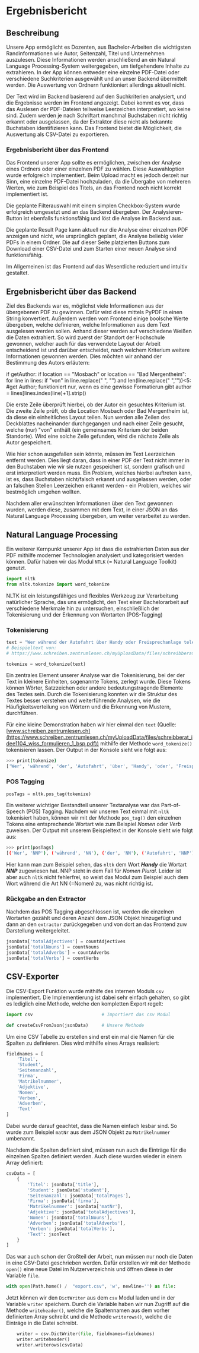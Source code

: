 # Ergebnisbericht

## Beschreibung

Unsere App ermöglicht es Dozenten, aus Bachelor-Arbeiten die wichtigsten Randinformationen wie Autor, Seitenzahl, Titel und Unternehmen auszulesen. Diese Informationen werden anschließend an ein Natural Language Processing-System weitergegeben, um tiefgehendere Inhalte zu extrahieren. In der App können entweder eine einzelne PDF-Datei oder verschiedene Suchkriterien ausgewählt und an unser Backend übermittelt werden. Die Auswertung von Ordnern funktioniert allerdings aktuell nicht.

Der Text wird im Backend basierend auf den Suchkriterien analysiert, und die Ergebnisse werden im Frontend angezeigt. Dabei kommt es vor, dass das Auslesen der PDF-Dateien teilweise Leerzeichen interpretiert, wo keine sind. Zudem werden je nach Schriftart manchmal Buchstaben nicht richtig erkannt oder ausgelassen, da der Extraktor diese nicht als bekannte Buchstaben identifizieren kann. Das Frontend bietet die Möglichkeit, die Auswertung als CSV-Datei zu exportieren.

### Ergebnisbericht über das Frontend

Das Frontend unserer App sollte es ermöglichen, zwischen der Analyse eines Ordners oder einer einzelnen PDF zu wählen. Diese Auswahloption wurde erfolgreich implementiert. Beim Upload macht es jedoch derzeit nur Sinn, eine einzelne PDF-Datei hochzuladen, da die Übergabe von mehreren Werten, wie zum Beispiel des Titels, an das Frontend noch nicht korrekt implementiert ist.

Die geplante Filterauswahl mit einem simplen Checkbox-System wurde erfolgreich umgesetzt und an das Backend übergeben. Der Analysieren-Button ist ebenfalls funktionsfähig und löst die Analyse im Backend aus.

Die geplante Result Page kann aktuell nur die Analyse einer einzelnen PDF anzeigen und nicht, wie ursprünglich geplant, die Analyse beliebig vieler PDFs in einem Ordner. Die auf dieser Seite platzierten Buttons zum Download einer CSV-Datei und zum Starten einer neuen Analyse sind funktionsfähig.

Im Allgemeinen ist das Frontend auf das Wesentliche reduziert und intuitiv gestaltet.


## Ergebnisbericht über das Backend

Ziel des Backends war es, möglichst viele Informationen aus der übergebenen PDF zu gewinnen. Dafür wird diese mittels PyPDF in einen String konvertiert. Außerdem werden vom Frontend einige boolsche Werte übergeben, welche definieren, welche Informationen aus dem Text ausgelesen werden sollen.
Anhand dieser werden auf verschiedene Weißen die Daten extrahiert. So wird zuerst der Standort der Hochschule gewonnen, welcher auch für das verwendete Layout der Arbeit entscheidend ist und darüber entscheidet, nach welchem Kriterium weitere Informationen gewonnen werden. 
Dies möchten wir anhand der Bestimmung des Autors erläutern:

if getAuthor: 
    if location == "Mosbach" or location == "Bad Mergentheim":
        for line in lines:
            if "von" in line.replace(" ", "") and len(line.replace(" ",""))<5: #get Author; funktioniert nur, wenn es eine gewisse Formatierun gibt
            author = lines[lines.index(line)+1].strip()


Die erste Zeile überprüft hierbei, ob der Autor ein gesuchtes Kriterium ist.
Die zweite Zeile prüft, ob die Location Mosbach oder Bad Mergentheim ist, da diese ein einheitliches Layout teilen.
Nun werden alle Zeilen des Deckblattes nacheinander durchgegangen und nach einer Zeile gesucht, welche (nur) "von" enthält (ein gemeinsames Kriterium der beiden Standorte). 
Wird eine solche Zeile gefunden, wird die nächste Zeile als Autor gespeichert.

Wie hier schon ausgefallen sein könnte, müssen im Text Leerzeichen entfernt werden. Dies liegt daran, dass in einer PDF der Text nicht immer in den Buchstaben wie wir sie nutzen gespeichert ist, sondern grafisch und erst interpretiert werden muss. Ein Problem, welches hierbei auftreten kann, ist es, dass Buchstaben nicht/falsch erkannt und ausgelassen werden, oder an falschen Stellen Leerzeichen erkannt werden - ein Problem, welches wir bestmöglich umgehen wollten.

Nachdem aller erwünschten Informationen über den Text gewonnen wurden, werden diese, zusammen mit dem Text, in einer JSON an das Natural Language Processing übergeben, um weiter verarbeitet zu werden.

## Natural Language Processing

Ein weiterer Kernpunkt unserer App ist dass die extrahierten Daten aus der PDF mithilfe moderner Technologien analysiert und kategorisiert werden können. Dafür haben wir das Modul `NTLK` (= Natural Language Toolkit) genutzt.

```python
import nltk
from nltk.tokenize import word_tokenize
```

NLTK ist ein leistungsfähiges und flexibles Werkzeug zur Verarbeitung natürlicher Sprache, das uns ermöglicht, den Text einer Bachelorarbeit auf verschiedene Merkmale hin zu untersuchen, einschließlich der Tokenisierung und der Erkennung von Wortarten (POS-Tagging)

### Tokenisierung

```python
text = "Wer während der Autofahrt über Handy oder Freisprechanlage telefoniert, fährt wie ein angetrunkener Wagenlenker."
# Beispieltext von: 
# https://www.schreiben.zentrumlesen.ch/myUploadData/files/schreibberat_idee1104_wiss_formulieren_1_bsp.pdf

tokenize = word_tokenize(text)
```

Ein zentrales Element unserer Analyse war die Tokenisierung, bei der der Text in kleinere Einheiten, sogenannte Tokens, zerlegt wurde. Diese Tokens können Wörter, Satzzeichen oder andere bedeutungstragende Elemente des Textes sein. Durch die Tokenisierung konnten wir die Struktur des Textes besser verstehen und weiterführende Analysen, wie die Häufigkeitsverteilung von Wörtern und die Erkennung von Mustern, durchführen.

Für eine kleine Demonstration haben wir hier einmal den `text` (Quelle: [www.schreiben.zentrumlesen.ch](https://www.schreiben.zentrumlesen.ch/myUploadData/files/schreibberat_idee1104_wiss_formulieren_1_bsp.pdf)) mithilfe der Methode `word_tokenize()` tokenisieren lassen. Der Output in der Konsole sieht wie folgt aus:

```bash
>>> print(tokenize)
['Wer', 'während', 'der', 'Autofahrt', 'über', 'Handy', 'oder', 'Freisprechanlage', 'telefoniert', ',', 'fährt', 'wie', 'ein', 'angetrunkener', 'Wagenlenker', '.']
```

### POS Tagging

```python
posTags = nltk.pos_tag(tokenize)
```

Ein weiterer wichtiger Bestandteil unserer Textanalyse war das Part-of-Speech (POS) Tagging. Nachdem wir unseren Text einmal mit `nltk` tokenisiert haben, können wir mit der Methode `pos_tag()` den einzelnen Tokens eine entsprechende Wortart wie zum Beispiel *Nomen* oder *Verb* zuweisen. Der Output mit unserem Beispieltext in der Konsole sieht wie folgt aus:

```bash
>>> print(posTags)
[('Wer', 'NNP'), ('während', 'NN'), ('der', 'NN'), ('Autofahrt', 'NNP'), ('über', 'NNP'), ('Handy', 'NNP'), ('oder', 'NN'), ('Freisprechanlage', 'NNP'), ('telefoniert', 'NN'), (',', ','), ('fährt', 'JJ'), ('wie', 'NN'), ('ein', 'NN'), ('angetrunkener', 'NN'), ('Wagenlenker', 'NNP'), ('.', '.')]
```

Hier kann man zum Beispiel sehen, das `nltk` dem Wort ***Handy*** die Wortart ***NNP*** zugewiesen hat. NNP steht in dem Fall für *Nomen Plural*. Leider ist aber auch `nltk` nicht fehlerfrei, so weist das Modul zum Beispiel auch dem Wort während die Art NN (=Nomen) zu, was nicht richtig ist.

### Rückgabe an den Extractor

Nachdem das POS Tagging abgeschlossen ist, werden die einzelnen Wortarten gezählt und deren Anzahl dem JSON Objekt hinzugefügt und dann an den `extractor` zurückgegeben und von dort an das Frontend zuw Darstellung weitergeleitet.

```python
jsonData['totalAdjectives'] = countAdjectives
jsonData['totalNouns'] = countNouns
jsonData['totalAdverbs'] = countAdverbs
jsonData['totalVerbs'] = countVerbs
```

## CSV-Exporter

Die CSV-Export Funktion wurde mithilfe des internen Moduls `csv` implementiert. Die Implementierung ist dabei sehr einfach gehalten, so gibt es lediglich eine Methode, welche den kompletten Export regelt:

```python
import csv                          # Importiert das csv Modul

def createCsvFromJson(jsonData)     # Unsere Methode
```

Um eine CSV Tabelle zu erstellen sind erst ein mal die Namen für die Spalten zu definieren. Dies wird mithilfe eines Arrays realisiert:

```python
fieldnames = [
    'Titel',
    'Student',
    'Seitenanzahl',
    'Firma',
    'Matrikelnummer',
    'Adjektive',
    'Nomen',
    'Verben',
    'Adverben',
    'Text'
]
```

Dabei wurde darauf geachtet, dass die Namen einfach lesbar sind. So wurde zum Beispiel `matNr` aus dem JSON Objekt zu `Matrikelnummer` umbenannt.

Nachdem die Spalten definiert sind, müssen nun auch die Einträge für die einzelnen Spalten definiert werden. Auch diese wurden wieder in einem Array definiert:

```python
csvData = [
    {
        'Titel': jsonData['title'],
        'Student': jsonData['student'],
        'Seitenanzahl': jsonData['totalPages'],
        'Firma': jsonData['firma'],
        'Matrikelnummer': jsonData['matNr'],
        'Adjektive': jsonData['totalAdjectives'],
        'Nomen': jsonData['totalNouns'],
        'Adverben': jsonData['totalAdverbs'],
        'Verben': jsonData['totalVerbs'],
        'Text': jsonText
    }
]
```

Das war auch schon der Großteil der Arbeit, nun müssen nur noch die Daten in eine CSV-Datei geschrieben werden. Dafür erstellen wir mit der Methode `open()` eine neue Datei im Nutzerverzeichnis und öffnen diese in der Variable `file`.

```python
with open(Path.home() /  "export.csv", 'w', newline='') as file:
```

Jetzt können wir den `DictWriter` aus dem `csv` Modul laden und in der Variable `writer` speichern. Durch die Variable haben wir nun Zugriff auf die Methode `writeheader()`, welche die Spaltennamen aus dem vorher definierten Array schreibt und die Methode `writerows()`, welche die Einträge in die Datei schreibt.

```python
    writer = csv.DictWriter(file, fieldnames=fieldnames)
    writer.writeheader()
    writer.writerows(csvData)
```
